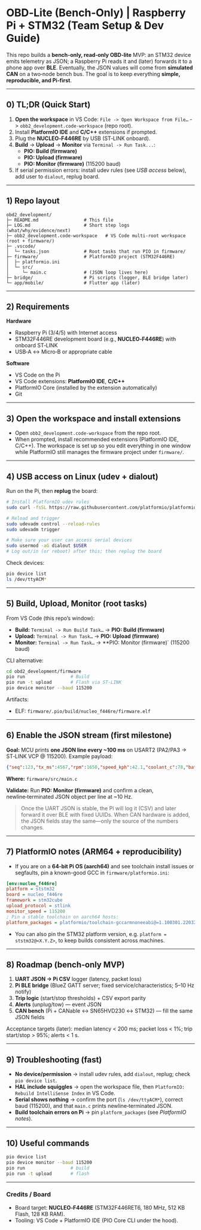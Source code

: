 # OBD‑Lite (Bench‑Only) | Raspberry Pi + STM32 (Team Setup & Dev Guide)

This repo builds a **bench‑only, read‑only OBD‑lite** MVP: an STM32 device emits telemetry as JSON; a Raspberry Pi reads it and (later) forwards it to a phone app over **BLE**. Eventually, the JSON values will come from **simulated CAN** on a two‑node bench bus. The goal is to keep everything **simple, reproducible, and Pi‑first**.

---

## 0) TL;DR (Quick Start)

1. **Open the workspace** in VS Code: `File -> Open Workspace from File…` -> `obb2_development.code-workspace` (repo root).
2. Install **PlatformIO IDE** and **C/C++** extensions if prompted.
3. Plug the **NUCLEO‑F446RE** by USB (ST‑LINK onboard).
4. **Build** -> **Upload** -> **Monitor** via `Terminal -> Run Task...`:
   - **PIO: Build (firmware)**
   - **PIO: Upload (firmware)**
   - **PIO: Monitor (firmware)** (115200 baud)
5. If serial permission errors: install udev rules (see *USB access* below), add user to `dialout`, replug board.

---

## 1) Repo layout

```
obd2_development/
├─ README.md                 # This file
├─ LOG.md                    # Short step logs (what/why/evidence/next)
├─ obb2_development.code-workspace   # VS Code multi-root workspace (root + firmware/)
├─ .vscode/
│  └─ tasks.json             # Root tasks that run PIO in firmware/
├─ firmware/                 # PlatformIO project (STM32F446RE)
│  ├─ platformio.ini
│  └─ src/
│     └─ main.c              # (JSON loop lives here)
├─ bridge/                   # Pi scripts (logger, BLE bridge later)
└─ app/mobile/               # Flutter app (later)
```

---

## 2) Requirements

**Hardware**
- Raspberry Pi (3/4/5) with Internet access
- STM32F446RE development board (e.g., **NUCLEO‑F446RE**) with onboard ST‑LINK
- USB‑A ↔ Micro‑B or appropriate cable

**Software**
- VS Code on the Pi
- VS Code extensions: **PlatformIO IDE**, **C/C++**
- PlatformIO Core (installed by the extension automatically)
- Git

---

## 3) Open the workspace and install extensions

- Open `obb2_development.code-workspace` from the repo root.
- When prompted, install recommended extensions (PlatformIO IDE, C/C++). The workspace is set up so you edit everything in one window while PlatformIO still manages the firmware project under `firmware/`.

---

## 4) USB access on Linux (udev + dialout)

Run on the Pi, then **replug** the board:

```bash
# Install PlatformIO udev rules
sudo curl -fsSL https://raw.githubusercontent.com/platformio/platformio-core/develop/platformio/assets/system/99-platformio-udev.rules   -o /etc/udev/rules.d/99-platformio-udev.rules

# Reload and trigger
sudo udevadm control --reload-rules
sudo udevadm trigger

# Make sure your user can access serial devices
sudo usermod -aG dialout $USER
# Log out/in (or reboot) after this; then replug the board
```

Check devices:
```bash
pio device list
ls /dev/ttyACM*
```

---

## 5) Build, Upload, Monitor (root tasks)

From VS Code (this repo’s window):

- **Build:** `Terminal -> Run Build Task…` -> **PIO: Build (firmware)**
- **Upload:** `Terminal -> Run Task…` -> **PIO: Upload (firmware)**
- **Monitor:** `Terminal -> Run Task…` -> **PIO: Monitor (firmware)` (115200 baud)

CLI alternative:
```bash
cd obd2_development/firmware
pio run                 # Build
pio run -t upload       # Flash via ST-LINK
pio device monitor --baud 115200
```

Artifacts:
- ELF: `firmware/.pio/build/nucleo_f446re/firmware.elf`

---

## 6) Enable the JSON stream (first milestone)

**Goal:** MCU prints **one JSON line every ~100 ms** on USART2 (PA2/PA3 -> ST‑LINK VCP @ 115200). Example payload:

```json
{"seq":123,"tx_ms":4567,"rpm":1650,"speed_kph":42.1,"coolant_c":78,"batt_v":12.1}
```

**Where:** `firmware/src/main.c`

**Validate:** Run **PIO: Monitor (firmware)** and confirm a clean, newline‑terminated JSON object per line at ~10 Hz.

> Once the UART JSON is stable, the Pi will log it (CSV) and later forward it over BLE with fixed UUIDs. When CAN hardware is added, the JSON fields stay the same—only the source of the numbers changes.

---

## 7) PlatformIO notes (ARM64 + reproducibility)

- If you are on a **64‑bit Pi OS (aarch64)** and see toolchain install issues or segfaults, pin a known-good GCC in `firmware/platformio.ini`:

```ini
[env:nucleo_f446re]
platform = ststm32
board = nucleo_f446re
framework = stm32cube
upload_protocol = stlink
monitor_speed = 115200
; Pin a stable toolchain on aarch64 hosts:
platform_packages = platformio/toolchain-gccarmnoneeabi@=1.100301.220327
```

- You can also pin the STM32 platform version, e.g. `platform = ststm32@<X.Y.Z>`, to keep builds consistent across machines.

---

## 8) Roadmap (bench‑only MVP)

1) **UART JSON -> Pi CSV** logger (latency, packet loss)
2) **Pi BLE bridge** (BlueZ GATT server; fixed service/characteristics; 5–10 Hz notify)
3) **Trip logic** (start/stop thresholds) + CSV export parity
4) **Alerts** (unplug/tow) — event JSON
5) **CAN bench** (Pi + CANable ↔ SN65HVD230 ↔ STM32) — fill the same JSON fields

Acceptance targets (later): median latency < 200 ms; packet loss < 1%; trip start/stop > 95%; alerts < 1 s.

---

## 9) Troubleshooting (fast)

- **No device/permission** -> install udev rules, add `dialout`, replug; check `pio device list`.
- **HAL include squiggles** -> open the workspace file, then `PlatformIO: Rebuild IntelliSense Index` in VS Code.
- **Serial shows nothing** -> confirm the port (`ls /dev/ttyACM*`), correct baud (115200), and that `main.c` prints newline‑terminated JSON.
- **Build toolchain errors on Pi** -> pin `platform_packages` (see *PlatformIO notes*).

---

## 10) Useful commands

```bash
pio device list
pio device monitor --baud 115200
pio run                 # build
pio run -t upload       # flash
```

---

### Credits / Board

- Board target: **NUCLEO‑F446RE** (STM32F446RET6, 180 MHz, 512 KB Flash, 128 KB RAM).
- Tooling: VS Code + PlatformIO IDE (PIO Core CLI under the hood).

